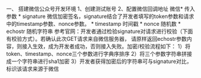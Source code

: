 一、 搭建微信公众号开发环境
    1、创建测试账号
    2、配置微信回调地址
      微信* 传入参数
          * signature	微信加密签名，signature结合了开发者填写的token参数和请求中的timestamp参数、nonce参数。
          * timestamp	时间戳
          * nonce	    随机数
          * echostr  	随机字符串
          参考官网：开发者通过检验signature对请求进行校验（下面有校验方式）。若确认此次GET请求来自微信服务器，
                   请原样返回echostr参数内容，则接入生效，成为开发者成功，否则接入失败。加密/校验流程如下：
                   1）将token、timestamp、nonce三个参数进行字典序排序 
                   2）将三个参数字符串拼接成一个字符串进行sha1加密
                   3）开发者获得加密后的字符串可与signature对比，标识该请求来源于微信

         

         
        